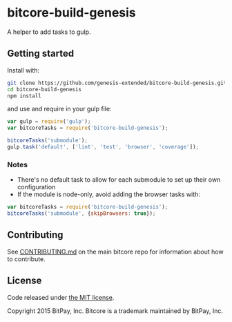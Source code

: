 # bitcore-build-genesis

A helper to add tasks to gulp.

## Getting started

Install with:

```sh
git clone https://github.com/genesis-extended/bitcore-build-genesis.git
cd bitcore-build-genesis
npm install
```

and use and require in your gulp file: 

```javascript
var gulp = require('gulp');
var bitcoreTasks = require('bitcore-build-genesis');

bitcoreTasks('submodule');
gulp.task('default', ['lint', 'test', 'browser', 'coverage']);
```

### Notes

* There's no default task to allow for each submodule to set up their own configuration
* If the module is node-only, avoid adding the browser tasks with:
```javascript
var bitcoreTasks = require('bitcore-build-genesis');
bitcoreTasks('submodule', {skipBrowsers: true});
```

## Contributing

See [CONTRIBUTING.md](https://github.com/bitpay/bitcore) on the main bitcore repo for information about how to contribute.

## License

Code released under [the MIT license](https://github.com/bitpay/bitcore/blob/master/LICENSE).

Copyright 2015 BitPay, Inc. Bitcore is a trademark maintained by BitPay, Inc.

